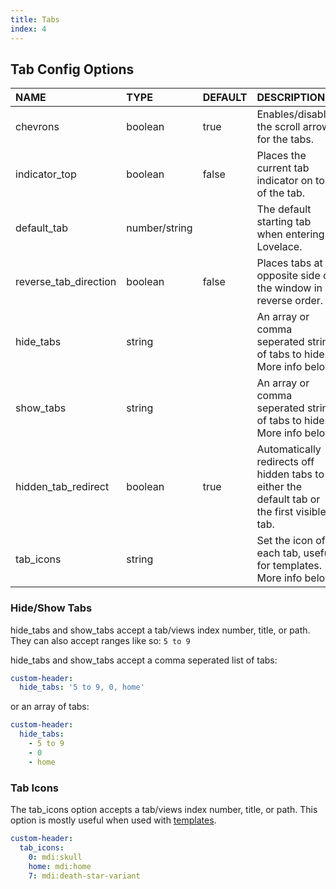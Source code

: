 ```yaml
---
title: Tabs
index: 4
---
```


## Tab Config Options

|NAME|TYPE|DEFAULT|DESCRIPTION|
|:-|:-|:-|:-|
|chevrons|boolean|true|Enables/disables the scroll arrows for the tabs.
|indicator_top|boolean|false|Places the current tab indicator on top of the tab.
|default_tab|number/string|| The default starting tab when entering Lovelace.
|reverse_tab_direction|boolean|false|Places tabs at opposite side of the window in reverse order.
|hide_tabs|string||An array or comma seperated string of tabs to hide. More info below.
|show_tabs|string||An array or comma seperated string of tabs to hide. More info below.
|hidden_tab_redirect|boolean|true|Automatically redirects off hidden tabs to either the default tab or the first visible tab.
|tab_icons|string||Set the icon of each tab, useful for templates. More info below.

### Hide/Show Tabs

hide_tabs and show_tabs accept a tab/views index number, title, or path. They can also accept ranges like so: `5 to 9`

hide_tabs and show_tabs accept a comma seperated list of tabs:

```yaml
custom-header:
  hide_tabs: '5 to 9, 0, home'
```

or an array of tabs:

```yaml
custom-header:
  hide_tabs:
    - 5 to 9
    - 0
    - home
```

### Tab Icons

The tab_icons option accepts a tab/views index number, title, or path. This option is mostly useful when used with [templates](#templates).

```yaml
custom-header:
  tab_icons:
    0: mdi:skull
    home: mdi:home
    7: mdi:death-star-variant
```
